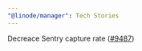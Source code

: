```yaml
---
"@linode/manager": Tech Stories
---
```


Decreace Sentry capture rate ([#9487](https://github.com/linode/manager/pull/9487))
